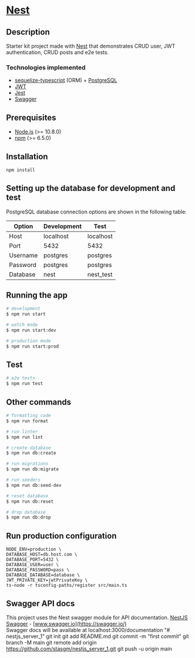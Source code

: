 # [Nest](assets/logo.png)

## Description

Starter kit project made with [Nest](https://github.com/nestjs/nest) that demonstrates CRUD user, JWT authentication, CRUD posts and e2e tests.

### Technologies implemented

- [sequelize-typescript](https://github.com/RobinBuschmann/sequelize-typescript) (ORM) + [PostgreSQL](https://www.postgresql.org/)
- [JWT](https://jwt.io/)
- [Jest](https://jestjs.io/)
- [Swagger](https://swagger.io/)

## Prerequisites

- [Node.js](https://nodejs.org/) (>= 10.8.0)
- [npm](https://www.npmjs.com/) (>= 6.5.0)

## Installation

```bash
npm install
```

## Setting up the database for development and test

PostgreSQL database connection options are shown in the following table:

| Option   | Development | Test      |
| -------- | ----------- | --------- |
| Host     | localhost   | localhost |
| Port     | 5432        | 5432      |
| Username | postgres    | postgres  |
| Password | postgres    | postgres  |
| Database | nest        | nest_test |

## Running the app

```bash
# development
$ npm run start

# watch mode
$ npm run start:dev

# production mode
$ npm run start:prod
```

## Test

```bash
# e2e tests
$ npm run test
```

## Other commands

```bash
# formatting code
$ npm run format

# run linter
$ npm run lint

# create database
$ npm run db:create

# run migrations
$ npm run db:migrate

# run seeders
$ npm run db:seed-dev

# reset database
$ npm run db:reset

# drop database
$ npm run db:drop

```

## Run production configuration

```env
NODE_ENV=production \
DATABASE_HOST=db.host.com \
DATABASE_PORT=5432 \
DATABASE_USER=user \
DATABASE_PASSWORD=pass \
DATABASE_DATABASE=database \
JWT_PRIVATE_KEY=jwtPrivateKey \
ts-node -r tsconfig-paths/register src/main.ts
```

## Swagger API docs

This project uses the Nest swagger module for API documentation. [NestJS Swagger](https://github.com/nestjs/swagger) - [www.swagger.io](https://swagger.io/)  
Swagger docs will be available at localhost:3000/documentation
"# nestjs_server_1"  git init git add README.md git commit -m "first commit" git branch -M main git remote add origin https://github.com/stasgm/nestjs_server_1.git git push -u origin main
